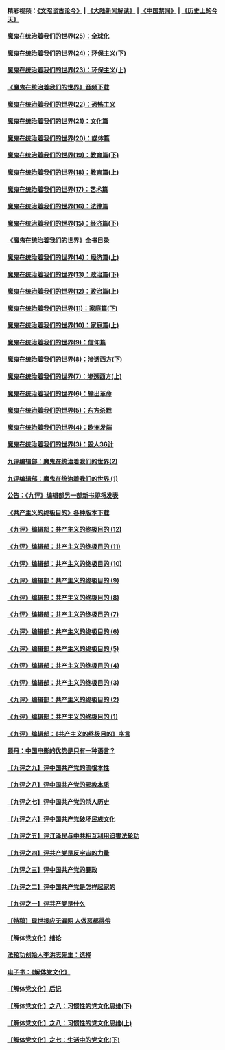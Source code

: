 #### 精彩视频：[《文昭谈古论今》](https://github.com/gfw-breaker/wenzhao/blob/master/README.md?t=12092130) | [《大陆新闻解读》](https://github.com/gfw-breaker/ntdtv-comedy/blob/master/README.md?t=12092130) | [《中国禁闻》](https://github.com/gfw-breaker/ntdtv-news/blob/master/README.md?t=12092130) | [《历史上的今天》](https://github.com/gfw-breaker/today-in-history/blob/master/README.md?t=12092130) 

#### [魔鬼在统治着我们的世界(25)：全球化](../pages/nsc422/n10788205.md?t=12092130) 

#### [魔鬼在统治着我们的世界(24)：环保主义(下)](../pages/nsc422/n10695307.md?t=12092130) 

#### [魔鬼在统治着我们的世界(23)：环保主义(上)](../pages/nsc422/n10688613.md?t=12092130) 

#### [《魔鬼在统治着我们的世界》音频下载](../pages/nsc422/n10635553.md?t=12092130) 

#### [魔鬼在统治着我们的世界(22)：恐怖主义](../pages/nsc422/n10614727.md?t=12092130) 

#### [魔鬼在统治着我们的世界(21)：文化篇](../pages/nsc422/n10597706.md?t=12092130) 

#### [魔鬼在统治着我们的世界(20)：媒体篇](../pages/nsc422/n10586579.md?t=12092130) 

#### [魔鬼在统治着我们的世界(19)：教育篇(下)](../pages/nsc422/n10564808.md?t=12092130) 

#### [魔鬼在统治着我们的世界(18)：教育篇(上)](../pages/nsc422/n10526970.md?t=12092130) 

#### [魔鬼在统治着我们的世界(17)：艺术篇](../pages/nsc422/n10499093.md?t=12092130) 

#### [魔鬼在统治着我们的世界(16)：法律篇](../pages/nsc422/n10485969.md?t=12092130) 

#### [魔鬼在统治着我们的世界(15)：经济篇(下)](../pages/nsc422/n10469975.md?t=12092130) 

#### [《魔鬼在统治着我们的世界》全书目录](../pages/nsc422/n10464261.md?t=12092130) 

#### [魔鬼在统治着我们的世界(14)：经济篇(上)](../pages/nsc422/n10457370.md?t=12092130) 

#### [魔鬼在统治着我们的世界(13)：政治篇(下)](../pages/nsc422/n10448270.md?t=12092130) 

#### [魔鬼在统治着我们的世界(12)：政治篇(上)](../pages/nsc422/n10444576.md?t=12092130) 

#### [魔鬼在统治着我们的世界(11)：家庭篇(下)](../pages/nsc422/n10440961.md?t=12092130) 

#### [魔鬼在统治着我们的世界(10)：家庭篇(上)](../pages/nsc422/n10435448.md?t=12092130) 

#### [魔鬼在统治着我们的世界(9)：信仰篇](../pages/nsc422/n10432159.md?t=12092130) 

#### [魔鬼在统治着我们的世界(8)：渗透西方(下)](../pages/nsc422/n10429603.md?t=12092130) 

#### [魔鬼在统治着我们的世界(7)：渗透西方(上)](../pages/nsc422/n10426013.md?t=12092130) 

#### [魔鬼在统治着我们的世界(6)：输出革命](../pages/nsc422/n10421536.md?t=12092130) 

#### [魔鬼在统治着我们的世界(5)：东方杀戮](../pages/nsc422/n10417707.md?t=12092130) 

#### [魔鬼在统治着我们的世界(4)：欧洲发端](../pages/nsc422/n10414890.md?t=12092130) 

#### [魔鬼在统治着我们的世界(3)：毁人36计](../pages/nsc422/n10411583.md?t=12092130) 

#### [九评编辑部：魔鬼在统治着我们的世界(2)](../pages/nsc422/n10410036.md?t=12092130) 

#### [九评编辑部：魔鬼在统治着我们的世界 (1)](../pages/nsc422/n10406825.md?t=12092130) 

#### [公告：《九评》编辑部另一部新书即将发表](../pages/nsc422/n10405104.md?t=12092130) 

#### [《共产主义的终极目的》各种版本下载](../pages/nsc422/n10022138.md?t=12092130) 

#### [《九评》编辑部：共产主义的终极目的 (12)](../pages/nsc422/n9933272.md?t=12092130) 

#### [《九评》编辑部：共产主义的终极目的 (11)](../pages/nsc422/n9924973.md?t=12092130) 

#### [《九评》编辑部：共产主义的终极目的 (10)](../pages/nsc422/n9920883.md?t=12092130) 

#### [《九评》编辑部：共产主义的终极目的 (9)](../pages/nsc422/n9916363.md?t=12092130) 

#### [《九评》编辑部：共产主义的终极目的 (8)](../pages/nsc422/n9912488.md?t=12092130) 

#### [《九评》编辑部：共产主义的终极目的 (7)](../pages/nsc422/n9901176.md?t=12092130) 

#### [《九评》编辑部：共产主义的终极目的 (6)](../pages/nsc422/n9899359.md?t=12092130) 

#### [《九评》编辑部：共产主义的终极目的 (5)](../pages/nsc422/n9893174.md?t=12092130) 

#### [《九评》编辑部：共产主义的终极目的 (4)](../pages/nsc422/n9891246.md?t=12092130) 

#### [《九评》编辑部：共产主义的终极目的 (3)](../pages/nsc422/n9879879.md?t=12092130) 

#### [《九评》编辑部：共产主义的终极目的 (2)](../pages/nsc422/n9876205.md?t=12092130) 

#### [《九评》编辑部：共产主义的终极目的 (1)](../pages/nsc422/n9865857.md?t=12092130) 

#### [《九评》编辑部：《共产主义的终极目的》序言](../pages/nsc422/n9862666.md?t=12092130) 

#### [颜丹：中国电影的优势是只有一种语言？](../pages/nsc422/n9583062.md?t=12092130) 

#### [【九评之九】评中国共产党的流氓本性](../pages/nsc422/n737542.md?t=12092130) 

#### [【九评之八】评中国共产党的邪教本质](../pages/nsc422/n735942.md?t=12092130) 

#### [【九评之七】评中国共产党的杀人历史](../pages/nsc422/n733806.md?t=12092130) 

#### [【九评之六】评中国共产党破坏民族文化](../pages/nsc422/n731667.md?t=12092130) 

#### [【九评之五】评江泽民与中共相互利用迫害法轮功](../pages/nsc422/n730058.md?t=12092130) 

#### [【九评之四】评共产党是反宇宙的力量](../pages/nsc422/n727814.md?t=12092130) 

#### [【九评之三】评中国共产党的暴政](../pages/nsc422/n725597.md?t=12092130) 

#### [【九评之二】评中国共产党是怎样起家的](../pages/nsc422/n723946.md?t=12092130) 

#### [【九评之一】评共产党是什么](../pages/nsc422/n722529.md?t=12092130) 

#### [【特稿】现世报应无漏网 人做恶都得偿](../pages/nsc422/n4215167.md?t=12092130) 

#### [【解体党文化】绪论](../pages/nsc422/n1449356.md?t=12092130) 

#### [法轮功创始人李洪志先生：选择](../pages/nsc422/n3580738.md?t=12092130) 

#### [电子书：《解体党文化》](../pages/nsc422/n1573484.md?t=12092130) 

#### [【解体党文化】后记](../pages/nsc422/n1531999.md?t=12092130) 

#### [【解体党文化】之八：习惯性的党文化思维(下)](../pages/nsc422/n1526477.md?t=12092130) 

#### [【解体党文化】之八：习惯性的党文化思维(上)](../pages/nsc422/n1520631.md?t=12092130) 

#### [【解体党文化】之七：生活中的党文化(下)](../pages/nsc422/n1513446.md?t=12092130) 

